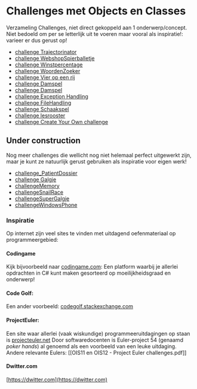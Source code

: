 # Challenges met Objects en Classes

Verzameling Challenges, niet direct gekoppeld aan 1 onderwerp/concept.
Niet bedoeld om per se letterlijk uit te voeren maar vooral als inspiratie!:
varieer er dus gerust op!

+ [challenge Trajectorinator](../objects/challenges/challengeTrajectorinator)
+ [challenge WebshopSpierballetje](challenges/challengeWebshopSpierballetje)
+ [challenge Winstpercentage](challenges/challengeWinstpercentage)
+ [challenge WoordenZoeker](challenges/challengeWoordenZoeker)
+ [challenge Vier op een rij](challenges/challenge_VierOpEenRij)
+ [challenge Damspel](challenges/challenge_DamSpel)
+ [challenge Damspel](../objects/challenges/challenge_DamSpel)
+ [challenge Exception Handling](challenges/challengeExceptionHandling)
+ [challenge FileHandling](challenges/challengeFileHandling)
+ [challenge Schaakspel](challenges/challenge_Schaakspel)
+ [challenge lesrooster](challenges/challenge_lesrooster)
+ [challenge Create Your Own challenge](challenges/challenge_CreateYourOwn)


## Under construction

Nog meer challenges die wellicht nog niet helemaal perfect uitgewerkt zijn,
maar je kunt ze natuurlijk gerust gebruiken als inspiratie voor eigen werk!

+ [challenge_PatientDossier](challenges/challenge_PatientDossier)
+ [challenge Galgje](challenges/challenge_Galgje)
+ [challengeMemory](challenges/challengeMemory)
+ [challengeSnailRace](challenges/challengeSnailRace)
+ [challengeSuperGalgje](challenges/challengeSuperGalgje)
+ [challengeWindowsPhone](challenges/challengeWindowsPhone)


### Inspiratie

Op internet zijn veel sites te vinden met uitdagend oefenmateriaal op programmeergebied:

#### Codingame

Kijk bijvoorbeeld naar
[codingame.com](https://www.codingame.com/home):
Een platform waarbij je allerlei opdrachten in C# kunt maken gesorteerd op moeilijkheidsgraad en onderwerp!

#### Code Golf:

Een ander voorbeeld:
[codegolf.stackexchange.com](http://codegolf.stackexchange.com/)

#### ProjectEuler:
Een site waar allerlei (vaak wiskundige) programmeeruitdagingen op staan is
[projecteuler.net](https://projecteuler.net/)
Door softwaredocenten is Euler-project 54 (genaamd *poker hands*) al genoemd
als een voorbeeld van een leuke uitdaging.
Andere relevante Eulers: [[OIS11 en OIS12 - Project Euler challenges.pdf]]

#### Dwitter.com

[https://dwitter.com](https://dwitter.com)
